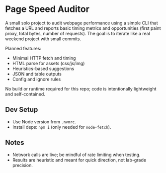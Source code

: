 Page Speed Auditor
===================

A small solo project to audit webpage performance using a simple CLI that fetches a URL and reports basic timing metrics and opportunities (first paint proxy, total bytes, number of requests). The goal is to iterate like a real weekend project with small commits.

Planned features:
- Minimal HTTP fetch and timing
- HTML parse for assets (css/js/img)
- Heuristics-based suggestions
- JSON and table outputs
- Config and ignore rules

No build or runtime required for this repo; code is intentionally lightweight and self-contained.

Dev Setup
---------
- Use Node version from `.nvmrc`.
- Install deps: `npm i` (only needed for `node-fetch`).

Notes
-----
- Network calls are live; be mindful of rate limiting when testing.
- Results are heuristic and meant for quick direction, not lab-grade precision.
